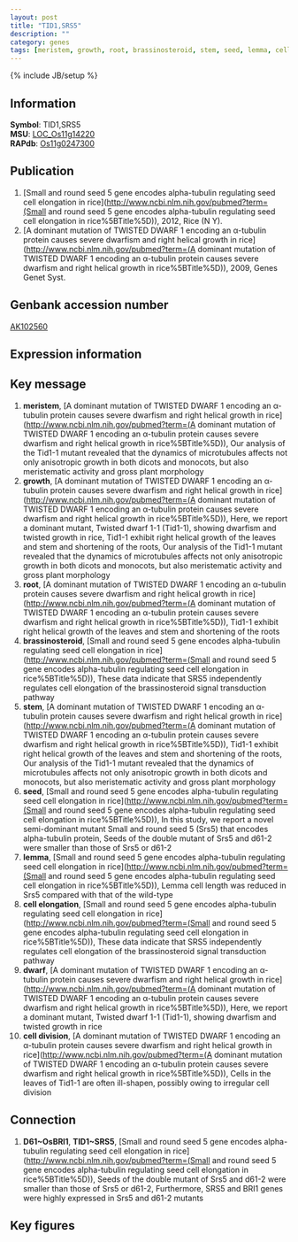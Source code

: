 ```yaml
---
layout: post
title: "TID1,SRS5"
description: ""
category: genes
tags: [meristem, growth, root, brassinosteroid, stem, seed, lemma, cell elongation, dwarf, cell division]
---
```

{% include JB/setup %}

## Information
__Symbol__: TID1,SRS5  
__MSU__: [LOC_Os11g14220](http://rice.plantbiology.msu.edu/cgi-bin/ORF_infopage.cgi?orf=LOC_Os11g14220)  
__RAPdb__: [Os11g0247300](http://rapdb.dna.affrc.go.jp/viewer/gbrowse_details/irgsp1?name=Os11g0247300)  

## Publication
1. [Small and round seed 5 gene encodes alpha-tubulin regulating seed cell elongation in rice](http://www.ncbi.nlm.nih.gov/pubmed?term=(Small and round seed 5 gene encodes alpha-tubulin regulating seed cell elongation in rice%5BTitle%5D)), 2012, Rice (N Y).
2. [A dominant mutation of TWISTED DWARF 1 encoding an α-tubulin protein causes severe dwarfism and right helical growth in rice](http://www.ncbi.nlm.nih.gov/pubmed?term=(A dominant mutation of TWISTED DWARF 1 encoding an α-tubulin protein causes severe dwarfism and right helical growth in rice%5BTitle%5D)), 2009, Genes Genet Syst.

## Genbank accession number
[AK102560](http://www.ncbi.nlm.nih.gov/nuccore/AK102560)

## Expression information

## Key message
1. __meristem__, [A dominant mutation of TWISTED DWARF 1 encoding an α-tubulin protein causes severe dwarfism and right helical growth in rice](http://www.ncbi.nlm.nih.gov/pubmed?term=(A dominant mutation of TWISTED DWARF 1 encoding an α-tubulin protein causes severe dwarfism and right helical growth in rice%5BTitle%5D)),  Our analysis of the Tid1-1 mutant revealed that the dynamics of microtubules affects not only anisotropic growth in both dicots and monocots, but also meristematic activity and gross plant morphology
2. __growth__, [A dominant mutation of TWISTED DWARF 1 encoding an α-tubulin protein causes severe dwarfism and right helical growth in rice](http://www.ncbi.nlm.nih.gov/pubmed?term=(A dominant mutation of TWISTED DWARF 1 encoding an α-tubulin protein causes severe dwarfism and right helical growth in rice%5BTitle%5D)),  Here, we report a dominant mutant, Twisted dwarf 1-1 (Tid1-1), showing dwarfism and twisted growth in rice, Tid1-1 exhibit right helical growth of the leaves and stem and shortening of the roots, Our analysis of the Tid1-1 mutant revealed that the dynamics of microtubules affects not only anisotropic growth in both dicots and monocots, but also meristematic activity and gross plant morphology
3. __root__, [A dominant mutation of TWISTED DWARF 1 encoding an α-tubulin protein causes severe dwarfism and right helical growth in rice](http://www.ncbi.nlm.nih.gov/pubmed?term=(A dominant mutation of TWISTED DWARF 1 encoding an α-tubulin protein causes severe dwarfism and right helical growth in rice%5BTitle%5D)),  Tid1-1 exhibit right helical growth of the leaves and stem and shortening of the roots
4. __brassinosteroid__, [Small and round seed 5 gene encodes alpha-tubulin regulating seed cell elongation in rice](http://www.ncbi.nlm.nih.gov/pubmed?term=(Small and round seed 5 gene encodes alpha-tubulin regulating seed cell elongation in rice%5BTitle%5D)),  These data indicate that SRS5 independently regulates cell elongation of the brassinosteroid signal transduction pathway
5. __stem__, [A dominant mutation of TWISTED DWARF 1 encoding an α-tubulin protein causes severe dwarfism and right helical growth in rice](http://www.ncbi.nlm.nih.gov/pubmed?term=(A dominant mutation of TWISTED DWARF 1 encoding an α-tubulin protein causes severe dwarfism and right helical growth in rice%5BTitle%5D)),  Tid1-1 exhibit right helical growth of the leaves and stem and shortening of the roots, Our analysis of the Tid1-1 mutant revealed that the dynamics of microtubules affects not only anisotropic growth in both dicots and monocots, but also meristematic activity and gross plant morphology
6. __seed__, [Small and round seed 5 gene encodes alpha-tubulin regulating seed cell elongation in rice](http://www.ncbi.nlm.nih.gov/pubmed?term=(Small and round seed 5 gene encodes alpha-tubulin regulating seed cell elongation in rice%5BTitle%5D)),  In this study, we report a novel semi-dominant mutant Small and round seed 5 (Srs5) that encodes alpha-tubulin protein, Seeds of the double mutant of Srs5 and d61-2 were smaller than those of Srs5 or d61-2
7. __lemma__, [Small and round seed 5 gene encodes alpha-tubulin regulating seed cell elongation in rice](http://www.ncbi.nlm.nih.gov/pubmed?term=(Small and round seed 5 gene encodes alpha-tubulin regulating seed cell elongation in rice%5BTitle%5D)),  Lemma cell length was reduced in Srs5 compared with that of the wild-type
8. __cell elongation__, [Small and round seed 5 gene encodes alpha-tubulin regulating seed cell elongation in rice](http://www.ncbi.nlm.nih.gov/pubmed?term=(Small and round seed 5 gene encodes alpha-tubulin regulating seed cell elongation in rice%5BTitle%5D)),  These data indicate that SRS5 independently regulates cell elongation of the brassinosteroid signal transduction pathway
9. __dwarf__, [A dominant mutation of TWISTED DWARF 1 encoding an α-tubulin protein causes severe dwarfism and right helical growth in rice](http://www.ncbi.nlm.nih.gov/pubmed?term=(A dominant mutation of TWISTED DWARF 1 encoding an α-tubulin protein causes severe dwarfism and right helical growth in rice%5BTitle%5D)),  Here, we report a dominant mutant, Twisted dwarf 1-1 (Tid1-1), showing dwarfism and twisted growth in rice
10. __cell division__, [A dominant mutation of TWISTED DWARF 1 encoding an α-tubulin protein causes severe dwarfism and right helical growth in rice](http://www.ncbi.nlm.nih.gov/pubmed?term=(A dominant mutation of TWISTED DWARF 1 encoding an α-tubulin protein causes severe dwarfism and right helical growth in rice%5BTitle%5D)),  Cells in the leaves of Tid1-1 are often ill-shapen, possibly owing to irregular cell division

## Connection
1. __D61~OsBRI1__, __TID1~SRS5__, [Small and round seed 5 gene encodes alpha-tubulin regulating seed cell elongation in rice](http://www.ncbi.nlm.nih.gov/pubmed?term=(Small and round seed 5 gene encodes alpha-tubulin regulating seed cell elongation in rice%5BTitle%5D)),  Seeds of the double mutant of Srs5 and d61-2 were smaller than those of Srs5 or d61-2, Furthermore, SRS5 and BRI1 genes were highly expressed in Srs5 and d61-2 mutants

## Key figures


